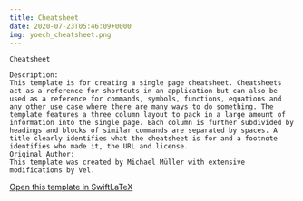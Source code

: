 ```yaml
---
title: Cheatsheet
date: 2020-07-23T05:46:09+0000
img: yoech_cheatsheet.png
---
```

```
Cheatsheet

Description:
This template is for creating a single page cheatsheet. Cheatsheets act as a reference for shortcuts in an application but can also be used as a reference for commands, symbols, functions, equations and any other use case where there are many ways to do something. The template features a three column layout to pack in a large amount of information into the single page. Each column is further subdivided by headings and blocks of similar commands are separated by spaces. A title clearly identifies what the cheatsheet is for and a footnote identifies who made it, the URL and license.
Original Author:
This template was created by Michael Müller with extensive modifications by Vel.
```
[Open this template in SwiftLaTeX](https://www.swiftlatex.com/project.html?import=https://swiftlatex.github.io/LaTeXBoilerPlate/zips/tfjli_cheatsheet.zip)
